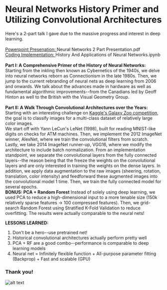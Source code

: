 # Neural Networks History Primer and Utilizing  Convolutional Architectures

Here's a 2-part talk I gave due to the massive progress and interest in deep learning.
<br>  
[Powerpoint Presenation: ](https://github.com/eugeneh101/History-And-Application-of-Neural-Networks/blob/master/Neural%20Networks%202%20Part%20Presentation.pdf) Neural Networks 2 Part Presentation.pdf  
[Coding Implementation: ](https://github.com/eugeneh101/History-And-Application-of-Neural-Networks/blob/master/History%20And%20Applications%20of%20Neural%20Networks.ipynb) History And Applications of Neural Networks.ipynb
<br>  
**Part I: A Comprehensive Primer of the History of Neural Networks:**
Starting from the inkling then known as Cybernetics of the 1940s, we delve into neural networks reborn as Connectionism in the late 1980s. Then, we jump to the current rebranding of neural nets as deep learning from 2006 and onwards. We talk about the advances made in hardware as well as fundamental algorithmic improvements--from the Canadians led by Geoff Hinton as well to the British with the Visual Geometry Group.
<br>  
**Part II: A Walk Through Convolutional Architectures over the Years:**
Starting with an interesting challenge on 
[Kaggle's Galaxy Zoo competition](https://www.kaggle.com/c/galaxy-zoo-the-galaxy-challenge), the goal is to classify images for a multi-class dataset of relatively large color images.  
We start off with Yann LeCun's LeNet (1998), built for reading MNIST-like digits on checks for ATM machines. Then, we implement the 2012 ImageNet winner, AlexNet, where we train the convolutional filters from scratch. Lastly, we take 2014 ImageNet runner-up, VGG16, where we modify the architecture to include batch normalization. From an implementation standpoint, we separate the convolutional layers from the fully connected layers--the reason being that the freeze the weights on the convolutional layers and are only interested in training the weights on the dense layers. In addition, we apply data augmentation to the raw images (sheering, rotation, translation, color intensity) and feedforward these augmented images into the convolutional model 1 time. Then, we train the fully connected model for several epochs.  
**BONUS: PCA + Random Forest**
Instead of solely using deep learning, we used PCA to reduce a high-dimensional input to a more tenable size (150k relatively sparse features -> 100 compressed features). Then, we grid-search Random Forest using Stratified K-Fold Validation to reduce overfitting. The results were actually comparable to the neural nets!  

**LESSONS LEARNED:**
1. Don't be a hero--use pretrained net!  
2. Historical convolutional architectures actually perform pretty well
3. PCA + RF are a good combo--performance is comparable to deep learning models  
4. Neural net = Infinitely flexible function + All-purpose parameter fitting (Backprop) + Fast and scalable (GPU)  


### Thank you!

![alt text](https://upload.wikimedia.org/wikipedia/commons/7/74/Ngc5194.jpg "Galaxy")

